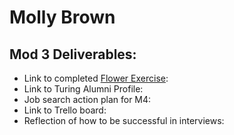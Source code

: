 # Molly Brown

## Mod 3 Deliverables:

* Link to completed [Flower Exercise](https://github.com/turingschool/professional_skills/blob/master/files/Career%20Unit%20-%20The%20Flower%20Diagram.pdf):
* Link to Turing Alumni Profile:
* Job search action plan for M4:
* Link to Trello board:
* Reflection of how to be successful in interviews: 

